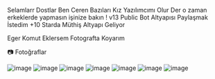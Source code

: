Selamlarr Dostlar Ben Ceren Bazıları Kız Yazılımcımı Olur Der o zaman erkeklerde yapmasın işinize bakın ! v13 Public Bot Altyapısı Paylaşmak İstedim +10 Starda Müthiş Altyapı Geliyor

Eger Komut Eklersem Fotografta Koyarım

📷 Fotoğraflar

![image](https://cdn.discordapp.com/attachments/1005468405811396620/1017855310200832030/unknown.png)
![image](https://media.discordapp.net/attachments/982009622510575699/987580743670722591/unknown.png?width=355&height=103)
![image](https://media.discordapp.net/attachments/982009622510575699/987581913768263700/unknown.png?width=662&height=137)
![image](https://media.discordapp.net/attachments/982009622510575699/987584071767036025/unknown.png?width=325&height=95)
![image](https://media.discordapp.net/attachments/982009622510575699/987491443293687840/unknown.png?width=665&height=218)
![image](https://media.discordapp.net/attachments/982009622510575699/987492008220299324/unknown.png?width=663&height=170)
![image](https://media.discordapp.net/attachments/982009622510575699/987584472700579901/unknown.png?width=303&height=145)
